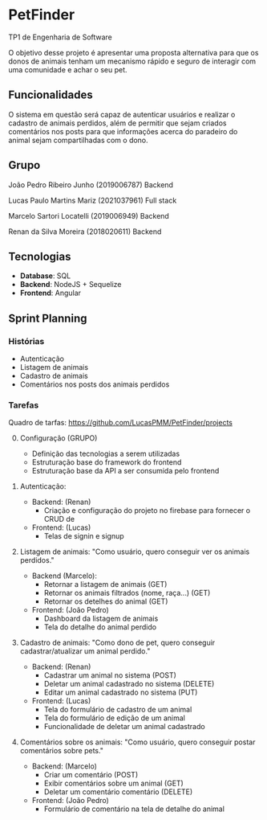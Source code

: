 # PetFinder

TP1 de Engenharia de Software

O objetivo desse projeto é apresentar uma proposta alternativa para que os donos de animais tenham um mecanismo rápido e seguro de interagir com uma comunidade e achar o seu pet.

## Funcionalidades
O sistema em questão será capaz de autenticar usuários e realizar o cadastro de animais perdidos, além de permitir que sejam criados comentários nos posts para que informações acerca do paradeiro do animal sejam compartilhadas com o dono.

## Grupo
João Pedro Ribeiro Junho (2019006787) Backend

Lucas Paulo Martins Mariz (2021037961) Full stack

Marcelo Sartori Locatelli (2019006949) Backend

Renan da Silva Moreira (2018020611) Backend

## Tecnologias
- **Database**: SQL
- **Backend**: NodeJS + Sequelize
- **Frontend**: Angular

## Sprint Planning

### Histórias
- Autenticação
- Listagem de animais
- Cadastro de animais
- Comentários nos posts dos animais perdidos

### Tarefas
Quadro de tarfas: https://github.com/LucasPMM/PetFinder/projects

0. Configuração (GRUPO)
    - Definição das tecnologias a serem utilizadas
    - Estruturação base do framework do frontend
    - Estruturação base da API a ser consumida pelo frontend

1. Autenticação:
    - Backend: (Renan)
        - Criação e configuração do projeto no firebase para fornecer o CRUD de 
    - Frontend: (Lucas)
        - Telas de signin e signup

2. Listagem de animais: "Como usuário, quero conseguir ver os animais perdidos."
    - Backend (Marcelo):
        - Retornar a listagem de animais (GET)
        - Retornar os animais filtrados (nome, raça...) (GET)
        - Retornar os detelhes do animal (GET)
    - Frontend: (João Pedro)
        - Dashboard da listagem de animais
        - Tela do detalhe do animal perdido

3. Cadastro de animais: "Como dono de pet, quero conseguir cadastrar/atualizar um animal perdido."
    - Backend: (Renan)
        - Cadastrar um animal no sistema (POST) 
        - Deletar um animal cadastrado no sistema (DELETE)
        - Editar um animal cadastrado no sistema (PUT)
    - Frontend: (Lucas)
        - Tela do formulário de cadastro de um animal
        - Tela do formulário de edição de um animal
        - Funcionalidade de deletar um animal cadastrado

4. Comentários sobre os animais: "Como usuário, quero conseguir postar comentários sobre pets."
    - Backend: (Marcelo)
        - Criar um comentário (POST)
        - Exibir comentários sobre um animal (GET)
        - Deletar um comentário comentário (DELETE)
    - Frontend: (João Pedro)
        - Formulário de comentário na tela de detalhe do animal
